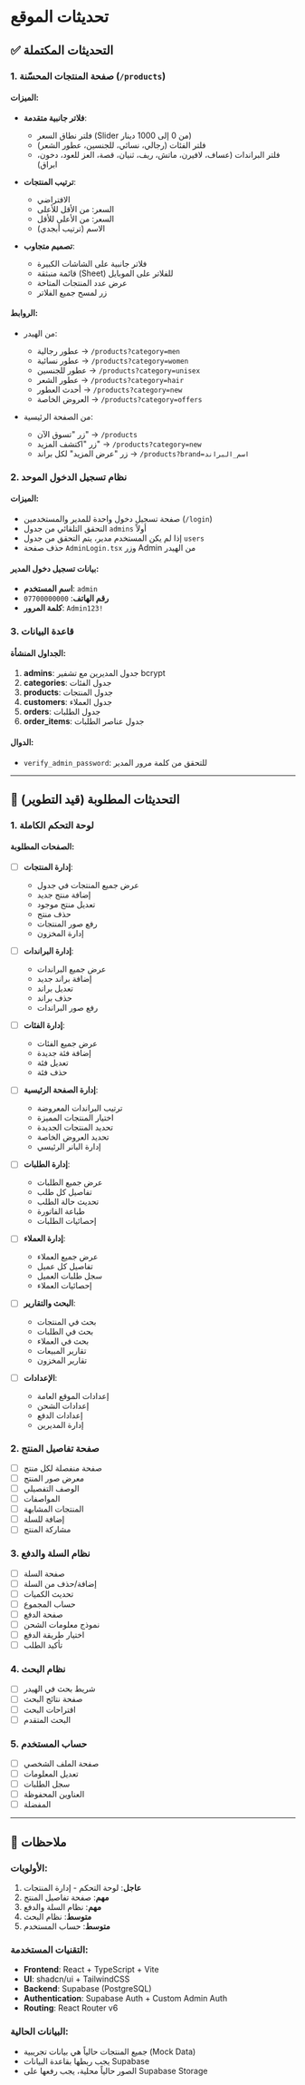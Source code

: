 # تحديثات الموقع

## ✅ التحديثات المكتملة

### 1. صفحة المنتجات المحسّنة (`/products`)

#### الميزات:
- **فلاتر جانبية متقدمة**:
  - فلتر نطاق السعر (Slider من 0 إلى 1000 دينار)
  - فلتر الفئات (رجالي، نسائي، للجنسين، عطور الشعر)
  - فلتر البراندات (عساف، لافيرن، ماتش، ريف، ثنيان، قصة، العز للعود، دخون، ابراق)
  
- **ترتيب المنتجات**:
  - الافتراضي
  - السعر: من الأقل للأعلى
  - السعر: من الأعلى للأقل
  - الاسم (ترتيب أبجدي)

- **تصميم متجاوب**:
  - فلاتر جانبية على الشاشات الكبيرة
  - قائمة منبثقة (Sheet) للفلاتر على الموبايل
  - عرض عدد المنتجات المتاحة
  - زر لمسح جميع الفلاتر

#### الروابط:
- من الهيدر:
  - عطور رجالية → `/products?category=men`
  - عطور نسائية → `/products?category=women`
  - عطور للجنسين → `/products?category=unisex`
  - عطور الشعر → `/products?category=hair`
  - أحدث العطور → `/products?category=new`
  - العروض الخاصة → `/products?category=offers`

- من الصفحة الرئيسية:
  - زر "تسوق الآن" → `/products`
  - زر "اكتشف المزيد" → `/products?category=new`
  - زر "عرض المزيد" لكل براند → `/products?brand=اسم_البراند`

### 2. نظام تسجيل الدخول الموحد

#### الميزات:
- صفحة تسجيل دخول واحدة للمدير والمستخدمين (`/login`)
- التحقق التلقائي من جدول `admins` أولاً
- إذا لم يكن المستخدم مدير، يتم التحقق من جدول `users`
- حذف صفحة `AdminLogin.tsx` وزر Admin من الهيدر

#### بيانات تسجيل دخول المدير:
- **اسم المستخدم**: `admin`
- **رقم الهاتف**: `07700000000`
- **كلمة المرور**: `Admin123!`

### 3. قاعدة البيانات

#### الجداول المنشأة:
1. **admins**: جدول المديرين مع تشفير bcrypt
2. **categories**: جدول الفئات
3. **products**: جدول المنتجات
4. **customers**: جدول العملاء
5. **orders**: جدول الطلبات
6. **order_items**: جدول عناصر الطلبات

#### الدوال:
- `verify_admin_password`: للتحقق من كلمة مرور المدير

---

## 🚧 التحديثات المطلوبة (قيد التطوير)

### 1. لوحة التحكم الكاملة

#### الصفحات المطلوبة:
- [ ] **إدارة المنتجات**:
  - عرض جميع المنتجات في جدول
  - إضافة منتج جديد
  - تعديل منتج موجود
  - حذف منتج
  - رفع صور المنتجات
  - إدارة المخزون

- [ ] **إدارة البراندات**:
  - عرض جميع البراندات
  - إضافة براند جديد
  - تعديل براند
  - حذف براند
  - رفع صور البراندات

- [ ] **إدارة الفئات**:
  - عرض جميع الفئات
  - إضافة فئة جديدة
  - تعديل فئة
  - حذف فئة

- [ ] **إدارة الصفحة الرئيسية**:
  - ترتيب البراندات المعروضة
  - اختيار المنتجات المميزة
  - تحديد المنتجات الجديدة
  - تحديد العروض الخاصة
  - إدارة البانر الرئيسي

- [ ] **إدارة الطلبات**:
  - عرض جميع الطلبات
  - تفاصيل كل طلب
  - تحديث حالة الطلب
  - طباعة الفاتورة
  - إحصائيات الطلبات

- [ ] **إدارة العملاء**:
  - عرض جميع العملاء
  - تفاصيل كل عميل
  - سجل طلبات العميل
  - إحصائيات العملاء

- [ ] **البحث والتقارير**:
  - بحث في المنتجات
  - بحث في الطلبات
  - بحث في العملاء
  - تقارير المبيعات
  - تقارير المخزون

- [ ] **الإعدادات**:
  - إعدادات الموقع العامة
  - إعدادات الشحن
  - إعدادات الدفع
  - إدارة المديرين

### 2. صفحة تفاصيل المنتج

- [ ] صفحة منفصلة لكل منتج
- [ ] معرض صور المنتج
- [ ] الوصف التفصيلي
- [ ] المواصفات
- [ ] المنتجات المشابهة
- [ ] إضافة للسلة
- [ ] مشاركة المنتج

### 3. نظام السلة والدفع

- [ ] صفحة السلة
- [ ] إضافة/حذف من السلة
- [ ] تحديث الكميات
- [ ] حساب المجموع
- [ ] صفحة الدفع
- [ ] نموذج معلومات الشحن
- [ ] اختيار طريقة الدفع
- [ ] تأكيد الطلب

### 4. نظام البحث

- [ ] شريط بحث في الهيدر
- [ ] صفحة نتائج البحث
- [ ] اقتراحات البحث
- [ ] البحث المتقدم

### 5. حساب المستخدم

- [ ] صفحة الملف الشخصي
- [ ] تعديل المعلومات
- [ ] سجل الطلبات
- [ ] العناوين المحفوظة
- [ ] المفضلة

---

## 📝 ملاحظات

### الأولويات:
1. **عاجل**: لوحة التحكم - إدارة المنتجات
2. **مهم**: صفحة تفاصيل المنتج
3. **مهم**: نظام السلة والدفع
4. **متوسط**: نظام البحث
5. **متوسط**: حساب المستخدم

### التقنيات المستخدمة:
- **Frontend**: React + TypeScript + Vite
- **UI**: shadcn/ui + TailwindCSS
- **Backend**: Supabase (PostgreSQL)
- **Authentication**: Supabase Auth + Custom Admin Auth
- **Routing**: React Router v6

### البيانات الحالية:
- جميع المنتجات حالياً هي بيانات تجريبية (Mock Data)
- يجب ربطها بقاعدة البيانات Supabase
- الصور حالياً محلية، يجب رفعها على Supabase Storage
